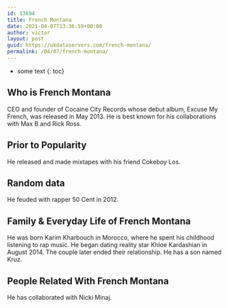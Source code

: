 ```yaml
---
id: 13694
title: French Montana
date: 2021-04-07T13:36:59+00:00
author: victor
layout: post
guid: https://ukdataservers.com/french-montana/
permalink: /04/07/french-montana/
---
```


* some text
{: toc}


## Who is French Montana



CEO and founder of Cocaine City Records whose debut album, Excuse My French, was released in May 2013. He is best known for his collaborations with Max B and Rick Ross.

                
                
                
## Prior to Popularity



He released and made mixtapes with his friend Cokeboy Los.

                
                
                
## Random data



He feuded with rapper 50 Cent in 2012.

                
                
                
## Family & Everyday Life of French Montana



He was born Karim Kharbouch in Morocco, where he spent his childhood listening to rap music. He began dating reality star Khloe Kardashian in August 2014. The couple later ended their relationship. He has a son named Kruz.

                
                
                
## People Related With French Montana



He has collaborated with Nicki Minaj.

                
              
            
          
          
          